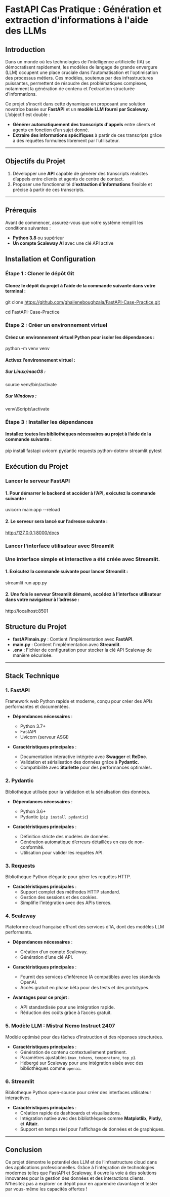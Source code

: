 # FastAPI Cas Pratique : Génération et extraction d'informations à l'aide des LLMs

## Introduction

Dans un monde où les technologies de l’intelligence artificielle (IA) se démocratisent rapidement, les modèles de langage de grande envergure (LLM) occupent une place cruciale dans l'automatisation et l'optimisation des processus métiers. Ces modèles, soutenus par des infrastructures puissantes, permettent de résoudre des problématiques complexes, notamment la génération de contenu et l'extraction structurée d'informations.

Ce projet s’inscrit dans cette dynamique en proposant une solution novatrice basée sur **FastAPI** et un **modèle LLM fourni par Scaleway**. L’objectif est double :  
- **Générer automatiquement des transcripts d'appels** entre clients et agents en fonction d’un sujet donné.  
- **Extraire des informations spécifiques** à partir de ces transcripts grâce à des requêtes formulées librement par l’utilisateur.  


---

## Objectifs du Projet

1. Développer une **API** capable de générer des transcripts réalistes d’appels entre clients et agents de centre de contact.
2. Proposer une fonctionnalité d’**extraction d’informations** flexible et précise à partir de ces transcripts.

---

## Prérequis

Avant de commencer, assurez-vous que votre système remplit les conditions suivantes :

- **Python 3.8** ou supérieur
- **Un compte Scaleway AI** avec une clé API active

## Installation et Configuration


### Étape 1 : Cloner le dépôt Git
#### Clonez le dépôt du projet à l’aide de la commande suivante dans votre terminal :

git clone https://github.com/ghaileneboughzala/FastAPI-Case-Practice.git

cd FastAPI-Case-Practice

### Étape 2 : Créer un environnement virtuel
#### Créez un environnement virtuel Python pour isoler les dépendances :
python -m venv venv

#### Activez l’environnement virtuel :

##### Sur Linux/macOS :
source venv/bin/activate

##### Sur Windows :
venv\Scripts\activate

### Étape 3 : Installer les dépendances
#### Installez toutes les bibliothèques nécessaires au projet à l’aide de la commande suivante :

pip install fastapi uvicorn pydantic requests python-dotenv streamlit pytest

## Exécution du Projet
### Lancer le serveur FastAPI
#### 1. Pour démarrer le backend et accéder à l’API, exécutez la commande suivante :
uvicorn main:app --reload
#### 2. Le serveur sera lancé sur l’adresse suivante :
http://127.0.0.1:8000/docs

### Lancer l'interface utilisateur avec Streamlit
### Une interface simple et interactive a été créée avec Streamlit. 
#### 1. Exécutez la commande suivante pour lancer Streamlit :
streamlit run app.py
#### 2. Une fois le serveur Streamlit démarré, accédez à l’interface utilisateur dans votre navigateur à l’adresse :
http://localhost:8501

## Structure du Projet

- **fastAPImain.py** : Contient l'implémentation avec **FastAPI**.
- **main.py** : Contient l'implémentation avec **Streamlit**.
- **.env** : Fichier de configuration pour stocker la clé API Scaleway de manière sécurisée.


---
## Stack Technique

### 1. FastAPI
Framework web Python rapide et moderne, conçu pour créer des APIs performantes et documentées.

- **Dépendances nécessaires** :  
  - Python 3.7+  
  - FastAPI  
  - Uvicorn (serveur ASGI)  

- **Caractéristiques principales** :  
  - Documentation interactive intégrée avec **Swagger** et **ReDoc**.  
  - Validation et sérialisation des données grâce à **Pydantic**.  
  - Compatibilité avec **Starlette** pour des performances optimales.

### 2. Pydantic
Bibliothèque utilisée pour la validation et la sérialisation des données.

- **Dépendances nécessaires** :  
  - Python 3.6+  
  - Pydantic (`pip install pydantic`)  

- **Caractéristiques principales** :  
  - Définition stricte des modèles de données.  
  - Génération automatique d’erreurs détaillées en cas de non-conformité.  
  - Utilisation pour valider les requêtes API.

### 3. Requests
Bibliothèque Python élégante pour gérer les requêtes HTTP.

- **Caractéristiques principales** :  
  - Support complet des méthodes HTTP standard.  
  - Gestion des sessions et des cookies.  
  - Simplifie l’intégration avec des APIs tierces.

### 4. Scaleway
Plateforme cloud française offrant des services d’IA, dont des modèles LLM performants.

- **Dépendances nécessaires** :  
  - Création d’un compte Scaleway.  
  - Génération d’une clé API.  

- **Caractéristiques principales** :  
  - Fournit des services d’inférence IA compatibles avec les standards OpenAI.  
  - Accès gratuit en phase bêta pour des tests et des prototypes.  

- **Avantages pour ce projet** :  
  - API standardisée pour une intégration rapide.  
  - Réduction des coûts grâce à l’accès gratuit.

### 5. Modèle LLM : Mistral Nemo Instruct 2407
Modèle optimisé pour des tâches d’instruction et des réponses structurées.

- **Caractéristiques principales** :  
  - Génération de contenu contextuellement pertinent.  
  - Paramètres ajustables (`max_tokens`, `temperature`, `top_p`).  
  - Hébergé sur Scaleway pour une intégration aisée avec des bibliothèques comme `openai`.

### 6. Streamlit
Bibliothèque Python open-source pour créer des interfaces utilisateur interactives.

- **Caractéristiques principales** :  
  - Création rapide de dashboards et visualisations.  
  - Intégration native avec des bibliothèques comme **Matplotlib**, **Plotly**, et **Altair**.  
  - Support en temps réel pour l'affichage de données et de graphiques.

---

## Conclusion

Ce projet démontre le potentiel des LLM et de l’infrastructure cloud dans des applications professionnelles. Grâce à l’intégration de technologies modernes telles que FastAPI et Scaleway, il ouvre la voie à des solutions innovantes pour la gestion des données et des interactions clients. N'hésitez pas à explorer ce dépôt pour en apprendre davantage et tester par vous-même les capacités offertes !

